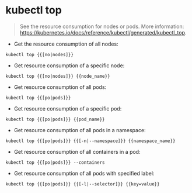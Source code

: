 # kubectl top

> See the resource consumption for nodes or pods.
> More information: <https://kubernetes.io/docs/reference/kubectl/generated/kubectl_top>.

- Get the resource consumption of all nodes:

`kubectl top {{[no|nodes]}}`

- Get resource consumption of a specific node:

`kubectl top {{[no|nodes]}} {{node_name}}`

- Get resource consumption of all pods:

`kubectl top {{[po|pods]}}`

- Get resource consumption of a specific pod:

`kubectl top {{[po|pods]}} {{pod_name}}`

- Get resource consumption of all pods in a namespace:

`kubectl top {{[po|pods]}} {{[-n|--namespace]}} {{namespace_name}}`

- Get resource consumption of all containers in a pod:

`kubectl top {{[po|pods]}} --containers`

- Get resource consumption of all pods with specified label:

`kubectl top {{[po|pods]}} {{[-l|--selector]}} {{key=value}}`
